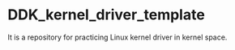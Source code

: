 # DDK_kernel_driver_template
It is a repository for practicing Linux kernel driver in kernel space.
